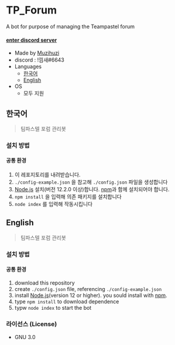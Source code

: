# TP_Forum
A bot for purpose of managing the Teampastel forum
#### [enter discord server](https://discord.gg/Jz6pmBh)
- Made by [Muzihuzi](https://github.com/Muzihuzi)
- discord : !낌새#6643
- Languages
	* [한국어](#한국어)
  * [English](#English)
- OS
	* 모두 지원

## 한국어
> 팀파스텔 포럼 관리봇

### 설치 방법


#### 공통 환경
1. 이 레포지토리를 내려받습니다.
1. `./config-example.json` 을 참고해 `./config.json` 파일을 생성합니다
1. [Node.js](https://nodejs.org/ko/) 설치(버전 12.2.0 이상)합니다. [npm](https://www.npmjs.com/)과 함께 설치되어야 합니다.
1. `npm install` 을 입력해 의존 패키지를 설치합니다
1. `node index` 를 입력해 작동시킵니다

## English
> 팀파스텔 포럼 관리봇

### 설치 방법


#### 공통 환경
1. download this repository
1. create `./config.json` file, referencing `./config-example.json`
1. install [Node.js](https://nodejs.org/ko/)(version 12 or higher). you sould install with [npm](https://www.npmjs.com/).
1. type `npm install` to download dependence
1. typw `node index` to start the bot

### 라이선스 (License)
- GNU 3.0


